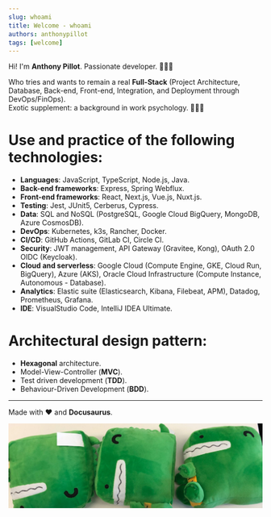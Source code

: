```yaml
---
slug: whoami
title: Welcome - whoami
authors: anthonypillot
tags: [welcome]
---
```


Hi! I'm **Anthony Pillot**. Passionate developer. 👨🏻‍💻

Who tries and wants to remain a real **Full-Stack** (Project Architecture, Database, Back-end, Front-end, Integration, and Deployment through DevOps/FinOps).<br/>
Exotic supplement: a background in work psychology. 💁🏻‍♂️

# Use and practice of the following technologies:

- **Languages**: JavaScript, TypeScript, Node.js, Java.
- **Back-end frameworks**: Express, Spring Webflux.
- **Front-end frameworks**: React, Next.js, Vue.js, Nuxt.js.
- **Testing**: Jest, JUnit5, Cerberus, Cypress.
- **Data**: SQL and NoSQL (PostgreSQL, Google Cloud BigQuery, MongoDB, Azure CosmosDB).
- **DevOps**: Kubernetes, k3s, Rancher, Docker.
- **CI/CD**: GitHub Actions, GitLab CI, Circle CI.
- **Security**: JWT management, API Gateway (Gravitee, Kong), OAuth 2.0 OIDC (Keycloak).
- **Cloud and serverless**: Google Cloud (Compute Engine, GKE, Cloud Run, BigQuery), Azure (AKS), Oracle Cloud Infrastructure (Compute Instance, Autonomous - Database).
- **Analytics**: Elastic suite (Elasticsearch, Kibana, Filebeat, APM), Datadog, Prometheus, Grafana.
- **IDE**: VisualStudio Code, IntelliJ IDEA Ultimate.

# Architectural design pattern:

- **Hexagonal** architecture.
- Model-View-Controller (**MVC**).
- Test driven development (**TDD**).
- Behaviour-Driven Development (**BDD**).

---

Made with ❤️ and **Docusaurus**.

![Docusaurus banner](./docusaurus-plushie-banner.jpeg)
